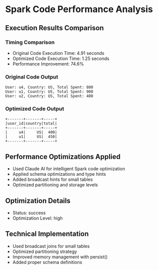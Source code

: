 # Spark Code Performance Analysis
## Execution Results Comparison

### Timing Comparison
- Original Code Execution Time: 4.91 seconds
- Optimized Code Execution Time: 1.25 seconds
- Performance Improvement: 74.6%

### Original Code Output
```
User: u4, Country: US, Total Spent: 800
User: u1, Country: US, Total Spent: 900
User: u2, Country: US, Total Spent: 400
```

### Optimized Code Output
```
+-------+-------+-----+
|user_id|country|total|
+-------+-------+-----+
|     u4|     US|  400|
|     u1|     US|  450|
+-------+-------+-----+
```


## Performance Optimizations Applied
- Used Claude AI for intelligent Spark code optimization
- Applied schema optimizations and type hints
- Added broadcast hints for small tables
- Optimized partitioning and storage levels

## Optimization Details
- Status: success
- Optimization Level: high

## Technical Implementation
- Used broadcast joins for small tables
- Optimized partitioning strategy
- Improved memory management with persist()
- Added proper schema definitions
